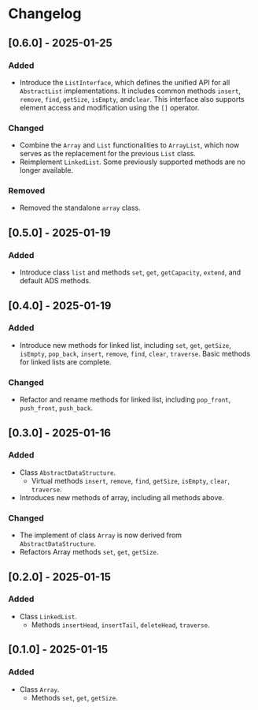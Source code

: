# Changelog

## [0.6.0] - 2025-01-25

### Added
- Introduce the `ListInterface`, which defines the unified API for all
`AbstractList` implementations. It includes common methods `insert`, `remove`, 
`find`, `getSize`, `isEmpty`, and`clear`. This interface also supports element
access and modification using the `[]` operator.

### Changed
- Combine the `Array` and `List` functionalities to `ArrayList`, 
which now serves as the replacement for the previous `List` class.
- Reimplement `LinkedList`. Some previously supported methods
are no longer available.

### Removed
- Removed the standalone `array` class.

## [0.5.0] - 2025-01-19

### Added
- Introduce class `list` and methods `set`, `get`, `getCapacity`, `extend`,
and default ADS methods.

## [0.4.0] - 2025-01-19

### Added
- Introduce new methods for linked list, including `set`, `get`, `getSize`,
`isEmpty`, `pop_back`, `insert`, `remove`, `find`, `clear`, `traverse`. Basic
methods for linked lists are complete.

### Changed
- Refactor and rename methods for linked list, including `pop_front`, 
`push_front`, `push_back`.

## [0.3.0] - 2025-01-16
### Added
- Class `AbstractDataStructure`.
  - Virtual methods `insert`, `remove`, `find`, `getSize`, `isEmpty`,
  `clear`, `traverse`.
- Introduces new methods of array, including all methods above.

### Changed
- The implement of class `Array` is now derived from `AbstractDataStructure`.
- Refactors Array methods `set`, `get`, `getSize`.


## [0.2.0] - 2025-01-15
### Added
- Class `LinkedList`.
  - Methods `insertHead`, `insertTail`, `deleteHead`, `traverse`.


## [0.1.0] - 2025-01-15
### Added
- Class `Array`.
  - Methods `set`, `get`, `getSize`.
